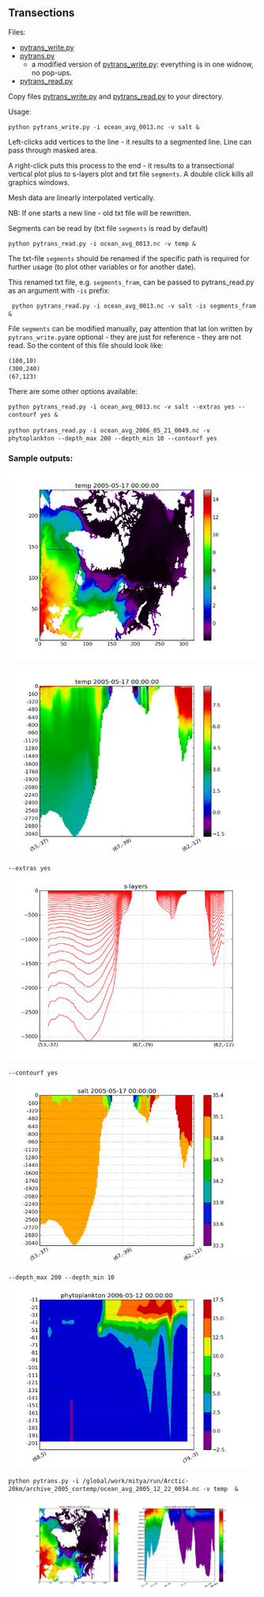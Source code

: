 ## Transections 

Files:

* [pytrans_write.py](https://github.com/aleatorius/roms_mypytools/blob/master/pytools_git/pytrans_write.py) 
* [pytrans.py](https://github.com/aleatorius/roms_mypytools/blob/master/pytools_git/pytrans.py)
  * a modified version of [pytrans_write.py](https://github.com/aleatorius/roms_mypytools/blob/master/pytools_git/pytrans_write.py): everything is in one widnow, no pop-ups. 
* [pytrans_read.py](https://github.com/aleatorius/roms_mypytools/blob/master/pytools_git/pytrans_read.py)

Copy files [pytrans_write.py](https://github.com/aleatorius/roms_mypytools/blob/master/pytools_git/pytrans_write.py) and [pytrans_read.py](https://github.com/aleatorius/roms_mypytools/blob/master/pytools_git/pytrans_read.py) to your directory.

Usage:
 
```
python pytrans_write.py -i ocean_avg_0013.nc -v salt &
```
Left-clicks add vertices to the line - it results to a segmented line. Line can pass through masked area.

A right-click puts this process to the end - it results to a transectional vertical plot plus to s-layers plot and txt file `segments`. 
A double click kills all graphics windows.

Mesh data are linearly interpolated vertically.

NB: If one starts a new line - old txt file will be rewritten.

Segments can be read by (txt file `segments` is read by default)
```
python pytrans_read.py -i ocean_avg_0013.nc -v temp &
```
The txt-file `segments` should be renamed if the specific path is required for further usage (to plot other variables or for another date).

This renamed txt file, e.g. `segments_fram`, can be passed to pytrans_read.py as an argument with `-is` prefix:
```
 python pytrans_read.py -i ocean_avg_0013.nc -v salt -is segments_fram &
```
File `segments` can be modified manually, pay attention that lat lon written by `pytrans_write.py`are optional - they are just for reference - they are not read. So the content of this file should look like:
```
(100,10)
(300,240)
(67,123)
```


There are some other options available:
```
python pytrans_read.py -i ocean_avg_0013.nc -v salt --extras yes --contourf yes & 

python pytrans_read.py -i ocean_avg_2006_05_21_0049.nc -v phytoplankton --depth_max 200 --depth_min 10 --contourf yes
```


### Sample outputs:

![pytrans](pytrans1.png)

![pytrans](pytrans3.png)

`--extras yes`
![pytrans](pytrans2.png)


`--contourf yes`
![pytrans](pytrans4.png)

`--depth_max 200 --depth_min 10`
![pytrans](phyto_depth.png)

```
python pytrans.py -i /global/work/mitya/run/Arctic-20km/archive_2005_cortemp/ocean_avg_2005_12_22_0034.nc -v temp  &
```

![pytrans](pytrans_nopop.png)

